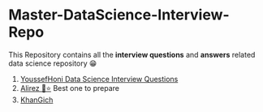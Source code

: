 # Master-DataScience-Interview-Repo
This Repository contains all the **interview questions** and **answers** related data science repository 😁


1. [YoussefHoni Data Science Interview Questions](https://github.com/youssefHosni/Data-Science-Interview-Questions-Answers)
2. [Alirez 🤩⭐](https://github.com/alirezadir/Machine-Learning-Interviews/) Best one to prepare
3. [KhanGich](https://github.com/khangich/machine-learning-interview/)

